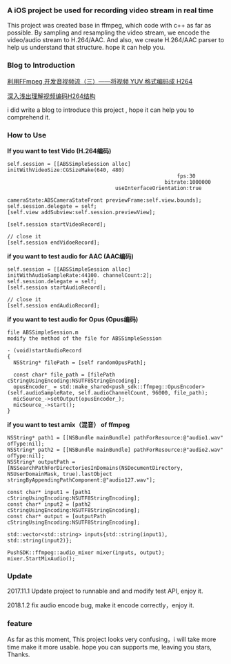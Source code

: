 ### A iOS project be used for recording video stream in real time

This project was created base in ffmpeg, which code with c++ as far as possible. By sampling and resampling the video stream, we encode the video/audio stream to H.264/AAC.
And also, we create H.264/AAC parser to help us understand that structure.
hope it can help you.

### Blog to Introduction

[利用FFmpeg 开发音视频流（三）——将视频 YUV 格式编码成 H264](http://simplecodesky.com/2016/08/18/%E5%88%A9%E7%94%A8FFmpeg-%E5%BC%80%E5%8F%91%E9%9F%B3%E8%A7%86%E9%A2%91%E6%B5%81-3/)

[深入浅出理解视频编码H264结构](http://simplecodesky.com/2016/11/15/%E6%B7%B1%E5%85%A5%E6%B5%85%E5%87%BA%E7%90%86%E8%A7%A3%E8%A7%86%E9%A2%91%E7%BC%96%E7%A0%81H264%E7%BB%93%E6%9E%84/)

i did write a blog to introduce this project , hope it can help you to comprehend it.

### How to Use
**If you want to test Vido (H.264编码)**

```object-c
self.session = [[ABSSimpleSession alloc] initWithVideoSize:CGSizeMake(640, 480)
                                                       fps:30
                                                   bitrate:1000000
                                   useInterfaceOrientation:true
                                               cameraState:ABSCameraStateFront previewFrame:self.view.bounds];
self.session.delegate = self;
[self.view addSubview:self.session.previewView];

[self.session startVideoRecord];

// close it 
[self.session endVidoeRecord];
```

**if you want to test audio for AAC (AAC编码)**

```object-c
self.session = [[ABSSimpleSession alloc] initWithAudioSampleRate:44100. channelCount:2];
self.session.delegate = self;
[self.session startAudioRecord];

// close it 
[self.session endAudioRecord];
```
**if you want to test audio for Opus (Opus编码)**
```
file ABSSimpleSession.m
modify the method of the file for ABSSimpleSession

- (void)startAudioRecord
{
  NSString* filePath = [self randomOpusPath];

  const char* file_path = [filePath cStringUsingEncoding:NSUTF8StringEncoding];
  opusEncoder_ = std::make_shared<push_sdk::ffmpeg::OpusEncoder>(self.audioSampleRate, self.audioChannelCount, 96000, file_path);
  micSource_->setOutput(opusEncoder_);
  micSource_->start();
}
```


**if you want to test amix（混音） of ffmpeg**
```
NSString* path1 = [[NSBundle mainBundle] pathForResource:@"audio1.wav" ofType:nil];
NSString* path2 = [[NSBundle mainBundle] pathForResource:@"audio2.wav" ofType:nil];
NSString* outputPath = [NSSearchPathForDirectoriesInDomains(NSDocumentDirectory, NSUserDomainMask, true).lastObject 
stringByAppendingPathComponent:@"audio127.wav"];

const char* input1 = [path1 cStringUsingEncoding:NSUTF8StringEncoding];
const char* input2 = [path2 cStringUsingEncoding:NSUTF8StringEncoding];
const char* output = [outputPath cStringUsingEncoding:NSUTF8StringEncoding];

std::vector<std::string> inputs{std::string(input1), std::string(input2)};

PushSDK::ffmpeg::audio_mixer mixer(inputs, output);
mixer.StartMixAudio();
```

### Update
2017.11.1 Update project to runnable and and modify test API, enjoy it.

2018.1.2 fix audio encode bug, make it encode correctly，enjoy it.

### feature
As far as this moment, This project looks very confusing，i will take more time make it more usable. hope you can supports me, leaving you stars, Thanks.
